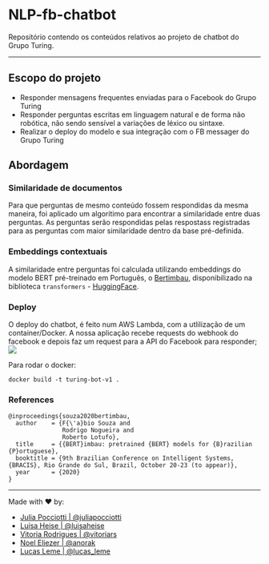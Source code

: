 # NLP-fb-chatbot
Repositório contendo os conteúdos relativos ao projeto de chatbot do Grupo Turing.

----
## Escopo do projeto
- Responder mensagens frequentes enviadas para o Facebook do Grupo Turing
 - Responder perguntas escritas em linguagem natural e de forma não robótica, não sendo sensível a variações de léxico ou sintaxe.
 - Realizar o deploy do modelo e sua integração com o FB messager do Grupo Turing

## Abordagem
### Similaridade de documentos
Para que perguntas de mesmo conteúdo fossem respondidas da mesma maneira, foi aplicado um algorítimo para encontrar a similaridade entre duas perguntas. As perguntas serão respondidas pelas respostass registradas para as perguntas com maior similaridade dentro da base pré-definida.

### Embeddings contextuais
A similaridade entre perguntas foi calculada utilizando embeddings do modelo BERT pré-treinado em Português, o [Bertimbau](https://github.com/neuralmind-ai/portuguese-bert), disponibilizado na biblioteca `transformers` - [HuggingFace](https://huggingface.co/neuralmind/bert-base-portuguese-cased).

### Deploy
O deploy do chatbot, é feito num AWS Lambda, com a utlilização de um container/Docker. A nossa aplicação recebe requests do webhook do facebook e depois faz um request para a API do Facebook para responder;
![](https://scontent.fcgh23-1.fna.fbcdn.net/v/t39.8562-6/64382845_2370704119653345_4919414098698960896_n.png?_nc_cat=102&ccb=3&_nc_sid=6825c5&_nc_eui2=AeGaGeFX-pksjtuKlgyURw191getXIdIojrWB61ch0iiOq-Dq04DAKbtcmGDofpqECOp6aVjENmV_wP6XyIa1u2V&_nc_ohc=ywyKBdmIIhsAX-LytVe&_nc_ht=scontent.fcgh23-1.fna&oh=bca95ff1a34a38f0e0d0a63ca250c98b&oe=6064E07B)


Para rodar o docker:
```
docker build -t turing-bot-v1 .
```


### References
```
@inproceedings{souza2020bertimbau,
  author    = {F{\'a}bio Souza and
               Rodrigo Nogueira and
               Roberto Lotufo},
  title     = {{BERT}imbau: pretrained {BERT} models for {B}razilian {P}ortuguese},
  booktitle = {9th Brazilian Conference on Intelligent Systems, {BRACIS}, Rio Grande do Sul, Brazil, October 20-23 (to appear)},
  year      = {2020}
}
```
----
Made with :heart: by: <br>
- [Julia Pocciotti | @juliapocciotti](https://github.com/juliapocciotti)
- [Luísa Heise | @luisaheise](https://github.com/luisaheise)
- [Vitoria Rodrigues | @vitoriars](https://github.com/vitoriars)
- [Noel Eliezer | @anorak](https://github.com/anorak)
- [Lucas Leme | @lucas_leme](https://github.com/lucas_leme)
